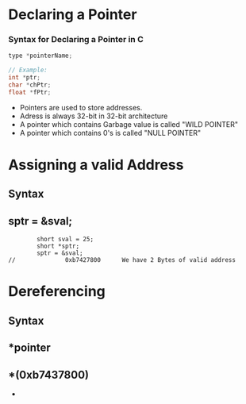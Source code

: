 # Declaring a Pointer

### Syntax for Declaring a Pointer in C

```c
type *pointerName;

// Example:
int *ptr;
char *chPtr;
float *fPtr;
```

* Pointers are used to store addresses.
* Adress is always 32-bit in 32-bit architecture
* A pointer which contains Garbage value is called "WILD POINTER"
* A pointer which contains 0's is called "NULL POINTER"

# Assigning a valid Address

## Syntax
##      sptr = &sval;

```
        short sval = 25;
        short *sptr;
        sptr = &sval;
//              0xb7427800      We have 2 Bytes of valid address
```

# Dereferencing
## Syntax
##      *pointer
##      *(0xb7437800)

* 